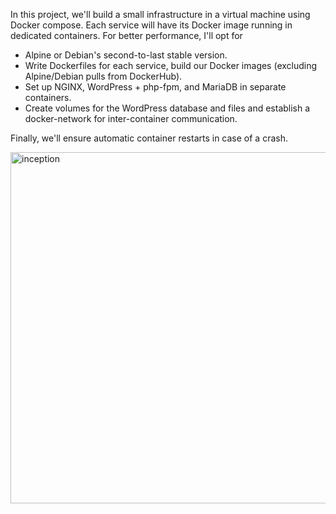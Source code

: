 In this project, we'll build a small infrastructure in a virtual machine using Docker compose. Each service will have its Docker image running in dedicated containers. For better performance, I'll opt for
- Alpine or Debian's second-to-last stable version.
- Write Dockerfiles for each service, build our Docker images (excluding Alpine/Debian pulls from DockerHub).
- Set up NGINX, WordPress + php-fpm, and MariaDB in separate containers.
- Create volumes for the WordPress database and files and establish a docker-network for inter-container communication.

Finally, we'll ensure automatic container restarts in case of a crash.

<img width="562" alt="inception" src="https://github.com/iouardi1/inception/assets/93824928/b97d916c-5660-4829-ad4c-86754a362917">
